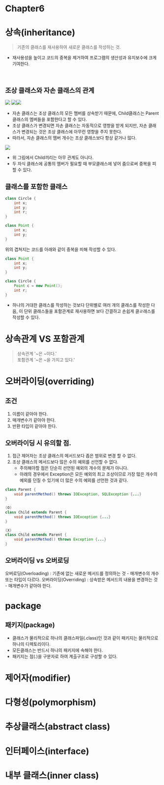 # Chapter6

# 상속(inheritance)
> 기존의 클래스를 재사용하여 새로운 클래스를 작성하는 것.
- 재사용성을 높이고 코드의 중복을 제거하여 프로그램의 생산성과 유지보수에 크게 기여한다.

<br>

## 조상 클래스와 자손 클래스의 관계 
![](image2.png) ![](image1.png)![](image3.png)

- 자손 클래스는 조상 클래스의 모든 멤버를 상속받기 때문에, Child클래스는 Parent클래스의 멤버들을 포함한다고 할 수 있다.
- 조상 클래스가 변경되면 자손 클래스는 자동적으로 영향을 받게 되지만, 자손 클래스가 변경되는 것은 조상 클래스에 아무런 영향을 주지 못한다.
- 따라서, 자손 클래스의 멤버 개수는 조상 클래스보다 항상 같거나 많다.

![](image4.png)
- 위 그림에서 Child끼리는 아무 관계도 아니다.
- 두 자식 클래스에 공통의 멤버가 필요할 때 부모클래스에 넣어 줌으로써 중복을 피할 수 있다.

## 클래스를 포함한 클래스
```java
class Circle {
    int x;
    int y;
    int r;
}

class Point {
    int x;
    int y;
}
```
위의 겹쳐지는 코드를 아래와 같이 중복을 피해 작성할 수 있다.

```java
class Point {
    int x;
    int y;
}

class Circle {
    Point c = new Point();
    int r;
}
```
- 하나의 거대한 클래스를 작성하는 것보다 단위별로 여러 개의 클래스를 작성한 다음, 이 단위 클래스들을 포함관계로 재사용하면 보다 간결하고 손쉽게 클ㄹ래스를 작성할 수 있다.

# 상속관계 VS 포함관계
> 상속관계 '~은 ~이다.'  
> 포함관계 '~은 ~을 가지고 있다.'

# 오버라이딩(overriding)
## 조건
1. 이름이 같아야 한다.
2. 매개변수가 같아야 한다.
3. 반환 타입이 같아야 한다.

## 오버라이딩 시 유의할 점.
1. 접근 제어자는 조상 클래스의 메서드보다 좁은 범위로 변경 할 수 없다.
2. 조상 클래스의 메서드보다 많은 수의 예외를 선언할 수 없다.
   - 주의해야할 점은 단순히 선언된 예외의 개수의 문제가 아니다.
   - 아래의 경우에서 Exception은 모든 예외의 최고 조상이므로 가장 많은 개수의 예외를 던질 수 있기에 더 많은 수의 예외를 선언한 것과 같다.
```java
class Parent {
    void parentMethod() throws IOException, SQLException {...}
}

(O)
class Child extends Parent {
    void parentMethod() throws IOException {...}
}

(X)
class Child extends Parent {
    void parentMethod() throws Exception {...}
}

```

##  오버라이딩 vs 오버로딩
오버로딩(Overloading) : 기존에 없는 새로운 메서드를 정의하는 것
    - 매개변수의 개수 또는 타입이 다르다.
오버라이딩(Overriding) : 상속받은 메서드의 내용을 변경하는 것
    - 매개변수가 같아야 한다.

# package
## 패키지(package)
- 클래스가 물리적으로 하나의 클래스파일(.class)인 것과 같이 패키지는 물리적으로 하나의 디렉토리이다.
- 모든클래스는 반드시 하나의 패키지에 속해야 한다.
- 패키지는 점(.)을 구분자로 하여 계츨구조로 구성할 수 있다.

# 제어자(modifier)
# 다형성(polymorphism)
# 추상클래스(abstract class)
# 인터페이스(interface)
# 내부 클래스(inner class)